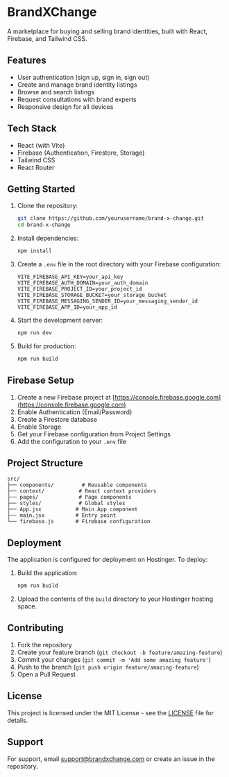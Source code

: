 # BrandXChange

A marketplace for buying and selling brand identities, built with React, Firebase, and Tailwind CSS.

## Features

- User authentication (sign up, sign in, sign out)
- Create and manage brand identity listings
- Browse and search listings
- Request consultations with brand experts
- Responsive design for all devices

## Tech Stack

- React (with Vite)
- Firebase (Authentication, Firestore, Storage)
- Tailwind CSS
- React Router

## Getting Started

1. Clone the repository:
   ```bash
   git clone https://github.com/yourusername/brand-x-change.git
   cd brand-x-change
   ```

2. Install dependencies:
   ```bash
   npm install
   ```

3. Create a `.env` file in the root directory with your Firebase configuration:
   ```env
   VITE_FIREBASE_API_KEY=your_api_key
   VITE_FIREBASE_AUTH_DOMAIN=your_auth_domain
   VITE_FIREBASE_PROJECT_ID=your_project_id
   VITE_FIREBASE_STORAGE_BUCKET=your_storage_bucket
   VITE_FIREBASE_MESSAGING_SENDER_ID=your_messaging_sender_id
   VITE_FIREBASE_APP_ID=your_app_id
   ```

4. Start the development server:
   ```bash
   npm run dev
   ```

5. Build for production:
   ```bash
   npm run build
   ```

## Firebase Setup

1. Create a new Firebase project at [https://console.firebase.google.com](https://console.firebase.google.com)
2. Enable Authentication (Email/Password)
3. Create a Firestore database
4. Enable Storage
5. Get your Firebase configuration from Project Settings
6. Add the configuration to your `.env` file

## Project Structure

```
src/
├── components/         # Reusable components
├── context/           # React context providers
├── pages/             # Page components
├── styles/            # Global styles
├── App.jsx           # Main App component
├── main.jsx          # Entry point
└── firebase.js       # Firebase configuration
```

## Deployment

The application is configured for deployment on Hostinger. To deploy:

1. Build the application:
   ```bash
   npm run build
   ```

2. Upload the contents of the `build` directory to your Hostinger hosting space.

## Contributing

1. Fork the repository
2. Create your feature branch (`git checkout -b feature/amazing-feature`)
3. Commit your changes (`git commit -m 'Add some amazing feature'`)
4. Push to the branch (`git push origin feature/amazing-feature`)
5. Open a Pull Request

## License

This project is licensed under the MIT License - see the [LICENSE](LICENSE) file for details.

## Support

For support, email support@brandxchange.com or create an issue in the repository. 